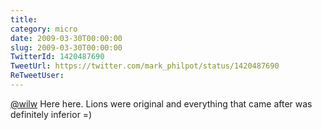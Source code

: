 ```yaml
---
title: 
category: micro
date: 2009-03-30T00:00:00
slug: 2009-03-30T00:00:00
TwitterId: 1420487690
TweetUrl: https://twitter.com/mark_philpot/status/1420487690
ReTweetUser: 
---
```


[@wilw](https://twitter.com/wilw) Here here. Lions were original and everything that came after was definitely inferior =)